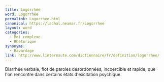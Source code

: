 ```yaml
---
title: Logorrhée
word: Logorrhée
permalink: Logorrhee.html
canonical: https://lachal.neamar.fr/Logorrhee
layout: word
categories:
  - Mot complexe
  - Rhétorique
synonyms:
  - Bavardage
link: http://www.linternaute.com/dictionnaire/fr/definition/logorrhee/
---
```


Diarrhée verbale, flot de paroles désordonnées, incoercible et rapide, que l'on rencontre dans certains états d'excitation psychique.

